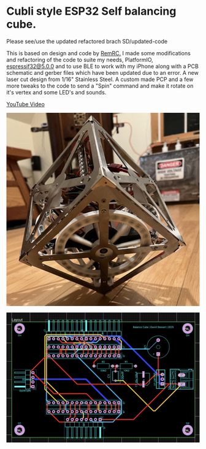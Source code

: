 # Cubli style ESP32 Self balancing cube.

Please see/use the updated refactored brach SD/updated-code

This is based on design and code by [RemRC.](https://github.com/remrc/Self-Balancing-Cube/blob/main/README.md)
I made some modifications and refactoring of the code to suite my needs, PlatformIO, espressif32@5.0.0 and to use BLE to work with my iPhone along with a PCB schematic and gerber files which have been updated due to an error. A new laser cut design from 1/16" Stainless Steel. A custom made PCP and a few more tweaks to the code to send a "Spin" command and make it rotate on it's vertex and some LED's and sounds.

[YouTube Video](https://youtu.be/8PgxoO3G0Uw?si=-hIFl6_N7yUKP_Ou)

![ESP32 Cube balancing on vertex.](https://github.com/metanurb21/cubli/blob/main/images/Cubli.jpg)

![ESP32 cube controller schematic.](https://github.com/metanurb21/cubli/blob/main/images/bb-schematic.png)
